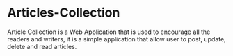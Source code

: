 # Articles-Collection
Article Collection is a Web Application that is used to encourage all the readers and writers, it is a simple application that allow user to post, update, delete and read articles.
